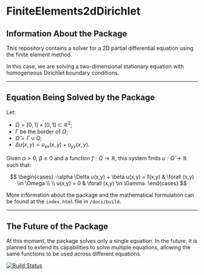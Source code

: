 # FiniteElements2dDirichlet

## Information About the Package

This repository contains a solver for a 2D partial differential equation using the finite element method.

In this case, we are solving a two-dimensional stationary equation with homogeneous Dirichlet boundary conditions.

-----

## Equation Being Solved by the Package

Let:
  - $\Omega = [0,1] \times [0,1] \subset \mathbb{R}^2$;
  - $\Gamma$ be the border of $\Omega$;
  - $\hat{\Omega} = \Gamma \cup \Omega$;
  - $\Delta u(x,y) = u_{xx}(x,y) + u_{yy}(x,y)$.

Given $\alpha > 0$, $\beta \geq 0$ and a function $f : \Omega \to \mathbb{R}$, this system finds $u : \hat{\Omega} \to \mathbb{R}$ such that:

$$
\begin{cases}
  -\alpha \Delta u(x,y) + \beta u(x,y) = f(x,y) & \forall (x,y) \in \Omega \\
  \\
  u(x,y) = 0 & \forall (x,y) \in \Gamma.
\end{cases}
$$

More information about the package and the mathematical formulation can be found at the ``index.html`` file in ``/docs/build``.

-----

## The Future of the Package

At this moment, the package solves only a single equation. In the future, it is planned to extend its capabilities to solve multiple equations, allowing the same functions to be used across different equations.

[![Build Status](https://github.com/joaovictorlopezpereira/FiniteElements2dDirichlet.jl/actions/workflows/CI.yml/badge.svg?branch=master)](https://github.com/joaovictorlopezpereira/FiniteElements2dDirichlet.jl/actions/workflows/CI.yml?query=branch%3Amaster)
